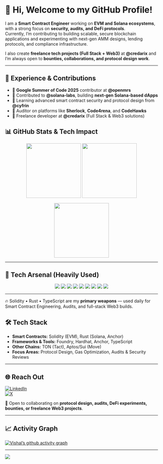 
# 👋 Hi, Welcome to my GitHub Profile!

I am a **Smart Contract Engineer** working on **EVM and Solana ecosystems**, with a strong focus on **security, audits, and DeFi protocols**.  
Currently, I’m contributing to building scalable, secure blockchain applications and experimenting with next-gen AMM designs, lending protocols, and compliance infrastructure.  

I also create **freelance tech projects (Full Stack + Web3)** at **@credarix** and I’m always open to **bounties, collaborations, and protocol design work**.  

---

## 💼 Experience & Contributions
- 🔹 **Google Summer of Code 2025** contributor at **@openmrs**  
- 🔹 Contributed to **@solana-labs**, building **next-gen Solana-based dApps**  
- 🔹 Learning advanced smart contract security and protocol design from **@cyfrin**  
- 🔹 Auditor on platforms like **Sherlock**, **Code4rena**, and **CodeHawks**  
- 🔹 Freelance developer at **@credarix** (Full Stack & Web3 solutions)  
 

## 📊 GitHub Stats & Tech Impact  

<p align="center">
  <img src="https://github-readme-stats.vercel.app/api?username=Vishal772-pixel&theme=radical&hide_border=false&include_all_commits=true&count_private=true" height="180px"/>
  <img src="https://github-readme-streak-stats.herokuapp.com/?user=Vishal772-pixel&theme=radical&hide_border=false" height="180px"/>
</p>

<p align="center">
  <img src="https://github-readme-stats.vercel.app/api/top-langs/?username=Vishal772-pixel&theme=radical&hide_border=false&layout=compact&langs_count=10&include_all_commits=true&count_private=true" height="180px"/>
</p>

---

## 🚀 Tech Arsenal (Heavily Used)

<p align="center">
  <!-- Solidity -->
  <img src="https://img.shields.io/badge/Solidity-%23363636.svg?style=for-the-badge&logo=solidity&logoColor=white"/>
  <!-- Rust -->
  <img src="https://img.shields.io/badge/Rust-%23000000.svg?style=for-the-badge&logo=rust&logoColor=white"/>
  <!-- TypeScript -->
  <img src="https://img.shields.io/badge/TypeScript-%23007ACC.svg?style=for-the-badge&logo=typescript&logoColor=white"/>
  <!-- JavaScript -->
  <img src="https://img.shields.io/badge/JavaScript-%23F7DF1E.svg?style=for-the-badge&logo=javascript&logoColor=black"/>
  <!-- Foundry -->
  <img src="https://img.shields.io/badge/Foundry-%23000000.svg?style=for-the-badge&logo=foundry&logoColor=white"/>
  <!-- Anchor -->
  <img src="https://img.shields.io/badge/Anchor-%232671E5.svg?style=for-the-badge&logo=anchor&logoColor=white"/>
  <!-- Node.js -->
  <img src="https://img.shields.io/badge/Node.js-43853D?style=for-the-badge&logo=node.js&logoColor=white"/>
  <!-- React -->
  <img src="https://img.shields.io/badge/React-%2361DAFB.svg?style=for-the-badge&logo=react&logoColor=black"/>
  <!-- PostgreSQL -->
  <img src="https://img.shields.io/badge/PostgreSQL-%23336791.svg?style=for-the-badge&logo=postgresql&logoColor=white"/>
</p>

---

🔥 Solidity • Rust • TypeScript are my **primary weapons** — used daily for Smart Contract Engineering, Audits, and full-stack Web3 builds.


## 🛠 Tech Stack
- **Smart Contracts:** Solidity (EVM), Rust (Solana, Anchor)  
- **Frameworks & Tools:** Foundry, Hardhat, Anchor, TypeScript  
- **Other Chains:** TON (Tact), Aptos/Sui (Move)  
- **Focus Areas:** Protocol Design, Gas Optimization, Audits & Security Reviews  

---


## 🌐 Reach Out
[![LinkedIn](https://img.shields.io/badge/LinkedIn-%230077B5.svg?logo=linkedin&logoColor=white)](https://www.linkedin.com/in/vishal-tiwari-102bb4294)  
[![X](https://img.shields.io/badge/X-black.svg?logo=X&logoColor=white)](https://x.com/VishalT12094272)  

💬 Open to collaborating on **protocol design, audits, DeFi experiments, bounties, or freelance Web3 projects**.  

---


## 📈 Activity Graph
[![Vishal’s github activity graph](https://github-readme-activity-graph.vercel.app/graph?username=Vishal772-pixel&theme=react-dark)](https://github.com/ashutosh00710/github-readme-activity-graph)

---
[![](https://visitcount.itsvg.in/api?id=Vishal772-pixel&icon=0&color=0)](https://visitcount.itsvg.in)
